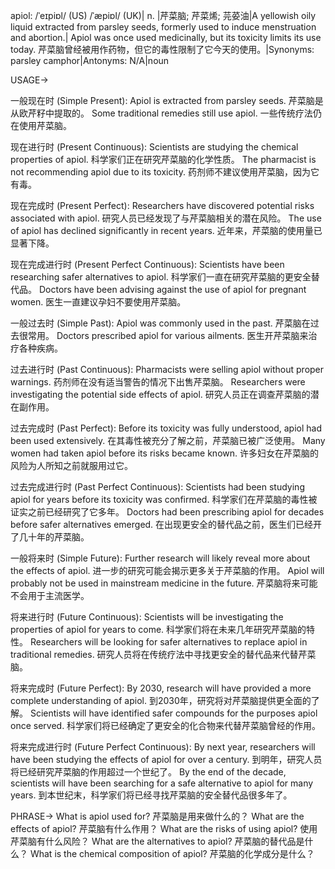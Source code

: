 apiol: /ˈeɪpiɒl/ (US) /ˈæpiɒl/ (UK)| n. |芹菜脑; 芹菜烯; 芫荽油|A yellowish oily liquid extracted from parsley seeds, formerly used to induce menstruation and abortion.| Apiol was once used medicinally, but its toxicity limits its use today. 芹菜脑曾经被用作药物，但它的毒性限制了它今天的使用。|Synonyms: parsley camphor|Antonyms: N/A|noun

USAGE->

一般现在时 (Simple Present):
Apiol is extracted from parsley seeds.  芹菜脑是从欧芹籽中提取的。
Some traditional remedies still use apiol. 一些传统疗法仍在使用芹菜脑。

现在进行时 (Present Continuous):
Scientists are studying the chemical properties of apiol. 科学家们正在研究芹菜脑的化学性质。
The pharmacist is not recommending apiol due to its toxicity. 药剂师不建议使用芹菜脑，因为它有毒。

现在完成时 (Present Perfect):
Researchers have discovered potential risks associated with apiol. 研究人员已经发现了与芹菜脑相关的潜在风险。
The use of apiol has declined significantly in recent years. 近年来，芹菜脑的使用量已显著下降。

现在完成进行时 (Present Perfect Continuous):
Scientists have been researching safer alternatives to apiol. 科学家们一直在研究芹菜脑的更安全替代品。
Doctors have been advising against the use of apiol for pregnant women. 医生一直建议孕妇不要使用芹菜脑。


一般过去时 (Simple Past):
Apiol was commonly used in the past. 芹菜脑在过去很常用。
Doctors prescribed apiol for various ailments. 医生开芹菜脑来治疗各种疾病。

过去进行时 (Past Continuous):
Pharmacists were selling apiol without proper warnings. 药剂师在没有适当警告的情况下出售芹菜脑。
Researchers were investigating the potential side effects of apiol. 研究人员正在调查芹菜脑的潜在副作用。

过去完成时 (Past Perfect):
Before its toxicity was fully understood, apiol had been used extensively. 在其毒性被充分了解之前，芹菜脑已被广泛使用。
Many women had taken apiol before its risks became known.  许多妇女在芹菜脑的风险为人所知之前就服用过它。

过去完成进行时 (Past Perfect Continuous):
Scientists had been studying apiol for years before its toxicity was confirmed. 科学家们在芹菜脑的毒性被证实之前已经研究了它多年。
Doctors had been prescribing apiol for decades before safer alternatives emerged. 在出现更安全的替代品之前，医生们已经开了几十年的芹菜脑。

一般将来时 (Simple Future):
Further research will likely reveal more about the effects of apiol.  进一步的研究可能会揭示更多关于芹菜脑的作用。
Apiol will probably not be used in mainstream medicine in the future. 芹菜脑将来可能不会用于主流医学。

将来进行时 (Future Continuous):
Scientists will be investigating the properties of apiol for years to come. 科学家们将在未来几年研究芹菜脑的特性。
Researchers will be looking for safer alternatives to replace apiol in traditional remedies. 研究人员将在传统疗法中寻找更安全的替代品来代替芹菜脑。

将来完成时 (Future Perfect):
By 2030, research will have provided a more complete understanding of apiol. 到2030年，研究将对芹菜脑提供更全面的了解。
Scientists will have identified safer compounds for the purposes apiol once served. 科学家们将已经确定了更安全的化合物来代替芹菜脑曾经的作用。

将来完成进行时 (Future Perfect Continuous):
By next year, researchers will have been studying the effects of apiol for over a century. 到明年，研究人员将已经研究芹菜脑的作用超过一个世纪了。
By the end of the decade, scientists will have been searching for a safe alternative to apiol for many years. 到本世纪末，科学家们将已经寻找芹菜脑的安全替代品很多年了。


PHRASE->
What is apiol used for? 芹菜脑是用来做什么的？
What are the effects of apiol? 芹菜脑有什么作用？
What are the risks of using apiol? 使用芹菜脑有什么风险？
What are the alternatives to apiol? 芹菜脑的替代品是什么？
What is the chemical composition of apiol? 芹菜脑的化学成分是什么？
